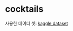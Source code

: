 # cocktails

사용한 데이터 셋: [kaggle dataset](https://www.kaggle.com/datasets/ai-first/cocktail-ingredients)
